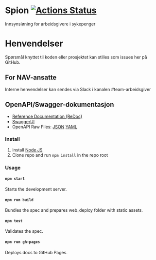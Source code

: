 Spion [![Actions Status](https://github.com/navikt/helse-spion/workflows/Bygg%20og%20deploy/badge.svg)](https://github.com/navikt/helse-spleis/actions)
================

Innsynsløning for arbeidsgivere i sykepenger

# Henvendelser

Spørsmål knyttet til koden eller prosjektet kan stilles som issues her på GitHub.

## For NAV-ansatte

Interne henvendelser kan sendes via Slack i kanalen #team-arbeidsgiver

## OpenAPI/Swagger-dokumentasjon

- [Reference Documentation (ReDoc)](https://navikt.github.io/helse-spion/)
- [SwaggerUI](https://navikt.github.io/helse-spion/swagger-ui/)
- OpenAPI Raw Files: [JSON](https://navikt.github.io/helse-spion/openapi.json) [YAML](https://navikt.github.io/helse-spion/openapi.yaml)

### Install

1. Install [Node JS](https://nodejs.org/)
2. Clone repo and run `npm install` in the repo root

### Usage

#### `npm start`
Starts the development server.

#### `npm run build`
Bundles the spec and prepares web_deploy folder with static assets.

#### `npm test`
Validates the spec.

#### `npm run gh-pages`
Deploys docs to GitHub Pages.
